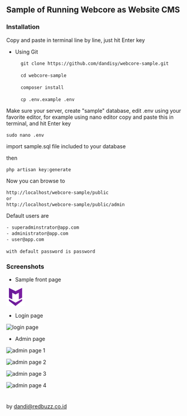 ## Sample of Running Webcore as Website CMS

### Installation

Copy and paste in terminal line by line, just hit Enter key

* Using Git

        git clone https://github.com/dandisy/webcore-sample.git

        cd webcore-sample

        composer install

        cp .env.example .env

Make sure your server, create "sample" database, edit .env using your favorite editor, 
for example using nano editor copy and paste this in terminal, and hit Enter key

    sudo nano .env

import sample.sql file included to your database

then

    php artisan key:generate

Now you can browse to

    http://localhost/webcore-sample/public
    or
    http://localhost/webcore-sample/public/admin

Default users are

    - superadminstrator@app.com
    - administrator@app.com
    - user@app.com

    with default password is password

### Screenshots

* Sample front page

![alt text](https://github.com/adam-p/markdown-here/raw/master/src/common/images/icon48.png "Logo Title Text 1")

* Login page

![login page](https://drive.google.com/file/d/1Gu-GhVUrgQQouVnBf77yN5t-pDZl3m2z/view)

* Admin page

![admin page 1](https://drive.google.com/file/d/1wpVnVieuJTNOcfUlRtkmxRiZyXI1fsod/view)

![admin page 2](https://drive.google.com/file/d/1UaTmLf8o5z7NM95CyIbyJfOj1QguT53n/view)

![admin page 3](https://drive.google.com/file/d/1Dj-1A7V0HtJafh8ZdcfTTissHs_L7JEq/view)

![admin page 4](https://drive.google.com/file/d/1Tk0QkjUTZkFVXmWoCDNBxVP5fsoPtTDN/view)


#
by dandi@redbuzz.co.id
